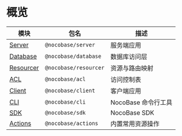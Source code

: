 # 概览

| 模块                              | 包名                  | 描述                |
| --------------------------------- | --------------------- | ------------------- |
| [Server](/api/server/application) | `@nocobase/server`    | 服务端应用          |
| [Database](/api/database)         | `@nocobase/database`  | 数据库访问层        |
| [Resourcer](/api/resourcer)       | `@nocobase/resourcer` | 资源与路由映射      |
| [ACL](/api/acl)                   | `@nocobase/acl`       | 访问控制表          |
| [Client](/api/client/application) | `@nocobase/client`    | 客户端应用          |
| [CLI](/api/cli)                   | `@nocobase/cli`       | NocoBase 命令行工具 |
| [SDK](/api/sdk)                   | `@nocobase/sdk`       | NocoBase SDK        |
| [Actions](/api/actions)           | `@nocobase/actions`   | 内置常用资源操作    |
